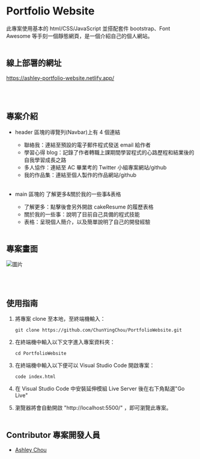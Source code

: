 # Portfolio Website

此專案使用基本的 html/CSS/JavaScript 並搭配套件 bootstrap、Font Awesome 等手刻一個靜態網頁，是一個介紹自己的個人網站。
<br />
<br />

## 線上部署的網址

https://ashley-portfolio-website.netlify.app/

<br />
<br />

## 專案介紹

- header 區塊的導覽列(Navbar)上有 4 個連結
  - 聯絡我：連結至預設的電子郵件程式發送 email 給作者
  - 學習心得 blog：記錄了作者轉職上課期間學習程式的心路歷程和結業後的自我學習成長之路
  - 多人協作：連結至 AC 畢業考的 Twitter 小組專案網站/github
  - 我的作品集：連結至個人製作的作品網站/github  
    <br />
- main 區塊的 了解更多&關於我的一些事&表格

  - 了解更多：點擊後會另外開啟 cakeResume 的履歷表格
  - 關於我的一些事：說明了目前自己具備的程式技能
  - 表格：呈現個人簡介，以及簡單說明了自己的開發經驗
    <br />
    <br />

## 專案畫面

![圖片](https://upload.cc/i1/2023/06/06/cD29ZS.jpg)

  <br />
  <br />

## 使用指南

1. 將專案 clone 至本地，至終端機輸入：

   ```
   git clone https://github.com/ChunYingChou/PortfolioWebsite.git
   ```

2. 在終端機中輸入以下文字進入專案資料夾：

   ```
   cd PortfolioWebsite
   ```

3. 在終端機中輸入以下便可以 Visual Studio Code 開啟專案：

   ```
   code index.html
   ```

4. 在 Visual Studio Code 中安裝延伸模組 Live Server 後在右下角點選"Go Live"
5. 瀏覽器將會自動開啟 "http://localhost:5500/" ，即可瀏覽此專案。
   <br />
   <br />

## Contributor 專案開發人員

- [Ashley Chou](https://github.com/ChunYingChou)
